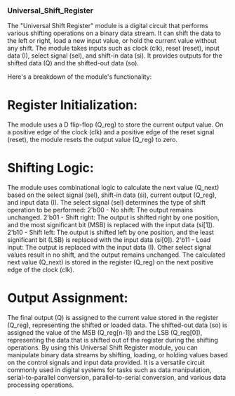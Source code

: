 ###  Universal_Shift_Register
The "Universal Shift Register" module is a digital circuit that performs various shifting operations on a binary data stream.
It can shift the data to the left or right, load a new input value, or hold the current value without any shift.
The module takes inputs such as clock (clk), reset (reset), input data (I), select signal (sel), and shift-in data (si).
It provides outputs for the shifted data (Q) and the shifted-out data (so).

Here's a breakdown of the module's functionality:

# Register Initialization:
The module uses a D flip-flop (Q_reg) to store the current output value.
On a positive edge of the clock (clk) and a positive edge of the reset signal (reset), the module resets the output value (Q_reg) to zero.

# Shifting Logic:
The module uses combinational logic to calculate the next value (Q_next) based on the select signal (sel), shift-in data (si), current output (Q_reg), and input data (I).
The select signal (sel) determines the type of shift operation to be performed:
2'b00 - No shift: The output remains unchanged.
2'b01 - Shift right: The output is shifted right by one position, and the most significant bit (MSB) is replaced with the input data (si[1]).
2'b10 - Shift left: The output is shifted left by one position, and the least significant bit (LSB) is replaced with the input data (si[0]).
2'b11 - Load input: The output is replaced with the input data (I).
Other select signal values result in no shift, and the output remains unchanged.
The calculated next value (Q_next) is stored in the register (Q_reg) on the next positive edge of the clock (clk).

# Output Assignment:
The final output (Q) is assigned to the current value stored in the register (Q_reg), representing the shifted or loaded data.
The shifted-out data (so) is assigned the value of the MSB (Q_reg[n-1]) and the LSB (Q_reg[0]),
representing the data that is shifted out of the register during the shifting operations.
By using this Universal Shift Register module, you can manipulate binary data streams by shifting, loading,
or holding values based on the control signals and input data provided.
It is a versatile circuit commonly used in digital systems for tasks such as data manipulation,
serial-to-parallel conversion, parallel-to-serial conversion, and various data processing operations.
